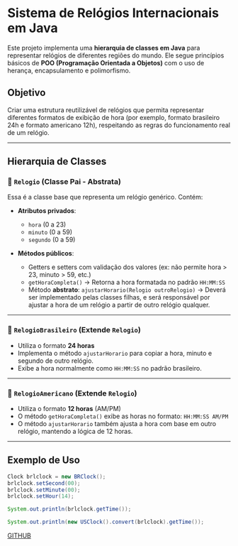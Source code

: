 # Sistema de Relógios Internacionais em Java

Este projeto implementa uma **hierarquia de classes em Java** para representar relógios de diferentes regiões do mundo. Ele segue princípios básicos de **POO (Programação Orientada a Objetos)** com o uso de herança, encapsulamento e polimorfismo.

## Objetivo

Criar uma estrutura reutilizável de relógios que permita representar diferentes formatos de exibição de hora (por exemplo, formato brasileiro 24h e formato americano 12h), respeitando as regras do funcionamento real de um relógio.

---

## Hierarquia de Classes

### 🔹 `Relogio` (Classe Pai - Abstrata)

Essa é a classe base que representa um relógio genérico. Contém:

- **Atributos privados**:
  - `hora` (0 a 23)
  - `minuto` (0 a 59)
  - `segundo` (0 a 59)

- **Métodos públicos**:
  - Getters e setters com validação dos valores (ex: não permite hora > 23, minuto > 59, etc.)
  - `getHoraCompleta()` → Retorna a hora formatada no padrão `HH:MM:SS`
  - Método **abstrato**: `ajustarHorario(Relogio outroRelogio)` → Deverá ser implementado pelas classes filhas, e será responsável por ajustar a hora de um relógio a partir de outro relógio qualquer.

---

### 🔹 `RelogioBrasileiro` (Extende `Relogio`)

- Utiliza o formato **24 horas**
- Implementa o método `ajustarHorario` para copiar a hora, minuto e segundo de outro relógio.
- Exibe a hora normalmente como `HH:MM:SS` no padrão brasileiro.

---

### 🔹 `RelogioAmericano` (Extende `Relogio`)

- Utiliza o formato **12 horas** (AM/PM)
- O método `getHoraCompleta()` exibe as horas no formato: `HH:MM:SS AM/PM`
- O método `ajustarHorario` também ajusta a hora com base em outro relógio, mantendo a lógica de 12 horas.

---

## Exemplo de Uso

```java
Clock brlclock = new BRClock();
brlclock.setSecond(00);
brlclock.setMinute(00);
brlclock.setHour(14);

System.out.println(brlclock.getTime());

System.out.println(new USClock().convert(brlclock).getTime());
```


[GITHUB](https://github.com/digitalinnovationone/exercicios-java-basico/blob/main/exercicios/4%20-%20Heran%C3%A7a%20e%20Polimorfismo%20em%20Java%20.md)